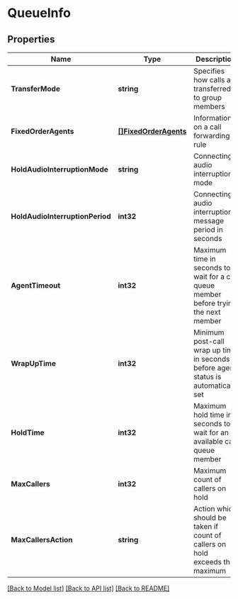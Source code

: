 # QueueInfo

## Properties
Name | Type | Description | Notes
------------ | ------------- | ------------- | -------------
**TransferMode** | **string** | Specifies how calls are transferred to group members | [optional] [default to null]
**FixedOrderAgents** | [**[]FixedOrderAgents**](FixedOrderAgents.md) | Information on a call forwarding rule | [optional] [default to null]
**HoldAudioInterruptionMode** | **string** | Connecting audio interruption mode | [optional] [default to null]
**HoldAudioInterruptionPeriod** | **int32** | Connecting audio interruption message period in seconds | [optional] [default to null]
**AgentTimeout** | **int32** | Maximum time in seconds to wait for a call queue member before trying the next member | [optional] [default to null]
**WrapUpTime** | **int32** | Minimum post-call wrap up time in seconds before agent status is automatically set | [optional] [default to null]
**HoldTime** | **int32** | Maximum hold time in seconds to wait for an available call queue member | [optional] [default to null]
**MaxCallers** | **int32** | Maximum count of callers on hold | [optional] [default to null]
**MaxCallersAction** | **string** | Action which should be taken if count of callers on hold exceeds the maximum | [optional] [default to null]

[[Back to Model list]](../README.md#documentation-for-models) [[Back to API list]](../README.md#documentation-for-api-endpoints) [[Back to README]](../README.md)


